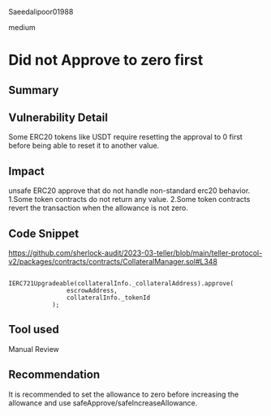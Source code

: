 Saeedalipoor01988

medium

# Did not Approve to zero first

## Summary

## Vulnerability Detail
Some ERC20 tokens like USDT require resetting the approval to 0 first before being able to reset it to another value.

## Impact
unsafe ERC20 approve that do not handle non-standard erc20 behavior.
1.Some token contracts do not return any value.
2.Some token contracts revert the transaction when the allowance is not zero.

## Code Snippet
https://github.com/sherlock-audit/2023-03-teller/blob/main/teller-protocol-v2/packages/contracts/contracts/CollateralManager.sol#L348

```solidity
            IERC721Upgradeable(collateralInfo._collateralAddress).approve(
                escrowAddress,
                collateralInfo._tokenId
            );
```
## Tool used
Manual Review

## Recommendation
It is recommended to set the allowance to zero before increasing the allowance and use safeApprove/safeIncreaseAllowance.